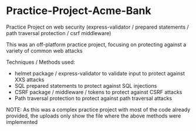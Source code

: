 # Practice-Project-Acme-Bank
Practice Project on web security (express-validator / prepared statements / path traversal protection / csrf middleware)

This was an off-platform practice project, focusing on protecting against a variety of common web attacks

Techniques / Methods used:
- helmet package / express-validator to validate input to protect against XXS attacks
- SQL prepared statements to protect against SQL injections
- CSRF package / middleware / tokens to protect against CSRF attacks
- Path traversal protection to protect against path traversal attacks

NOTE: As this was a complex practice project with most of the code already provided, the uploads only show the file where the above methods were implemented
